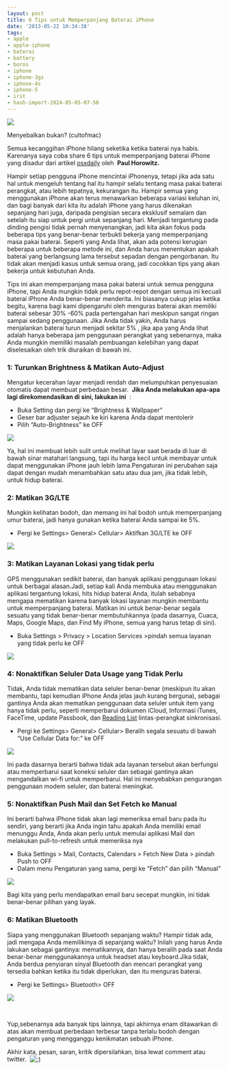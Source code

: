```yaml
---
layout: post
title: 6 Tips untuk Memperpanjang Baterai iPhone
date: '2013-05-22 10:34:38'
tags:
- apple
- apple-iphone
- baterai
- battery
- boros
- iphone
- iphone-3gs
- iphone-4s
- iphone-5
- irit
- hash-import-2024-05-05-07-58
---
```


 ![](https://i2.wp.com/dl.dropboxusercontent.com/u/15623890/Blog/iPhone%20Batrai/depan.jpg?resize=639%2C356&ssl=1)

Menyebalkan bukan? (cultofmac)

Semua kecanggihan iPhone hilang seketika ketika baterai nya habis. Karenanya saya coba share 6 tips untuk memperpanjang baterai iPhone yang disadur dari artikel [osxdaily](http://osxdaily.com/2013/05/20/extend-iphone-battery-life-tips-that-work/)&nbsp;oleh&nbsp; **Paul Horowitz.**

<!--more-->

Hampir setiap pengguna iPhone mencintai iPhonenya, tetapi jika ada satu hal untuk mengeluh tentang hal itu hampir selalu tentang masa pakai baterai perangkat, atau lebih tepatnya, kekurangan itu.&nbsp;Hampir semua yang menggunakan iPhone akan terus menawarkan beberapa variasi keluhan ini, dan bagi banyak dari kita itu adalah iPhone yang harus dikenakan sepanjang hari juga, daripada pengisian secara eksklusif semalam dan setelah itu siap untuk pergi untuk sepanjang hari.&nbsp;Menjadi tergantung pada dinding pengisi tidak pernah menyenangkan, jadi kita akan fokus pada beberapa tips yang benar-benar terbukti bekerja yang memperpanjang masa pakai baterai.&nbsp;Seperti yang Anda lihat, akan ada potensi kerugian beberapa untuk beberapa metode ini, dan Anda harus menentukan apakah baterai yang berlangsung lama tersebut sepadan dengan pengorbanan.&nbsp;Itu tidak akan menjadi kasus untuk semua orang, jadi cocokkan tips yang akan bekerja untuk kebutuhan Anda.

Tips ini akan memperpanjang masa pakai baterai untuk semua pengguna iPhone, tapi Anda mungkin tidak perlu repot-repot dengan semua ini kecuali baterai iPhone Anda benar-benar menderita.&nbsp;Ini biasanya cukup jelas ketika begitu, karena bagi kami dipengaruhi oleh menguras baterai akan memiliki baterai sebesar 30% -60% pada pertengahan hari meskipun sangat ringan sampai sedang penggunaan.&nbsp;Jika Anda tidak yakin, Anda harus menjalankan baterai turun menjadi sekitar 5%&nbsp;, jika apa yang Anda lihat adalah hanya beberapa jam penggunaan perangkat yang sebenarnya, maka Anda mungkin memiliki masalah pembuangan kelebihan yang dapat diselesaikan oleh trik diuraikan di bawah ini.

### 1: Turunkan&nbsp;Brightness & Matikan Auto-Adjust

Mengatur kecerahan layar menjadi rendah dan melumpuhkan penyesuaian otomatis dapat membuat perbedaan besar.&nbsp; **Jika Anda melakukan apa-apa lagi direkomendasikan di sini, lakukan ini** &nbsp;:

- Buka Setting dan pergi ke&nbsp;“Brightness & Wallpaper”
- Geser bar adjuster sejauh ke kiri karena Anda dapat mentolerir
- Pilih “Auto-Brightness” ke OFF

![](https://i0.wp.com/dl.dropboxusercontent.com/u/15623890/Blog/iPhone%20Batrai/lower-brightness.jpg?resize=620%2C328&ssl=1)

Ya, hal ini membuat lebih sulit untuk melihat layar saat berada di luar di bawah sinar matahari langsung, tapi itu harga kecil untuk membayar untuk dapat menggunakan iPhone jauh lebih lama.Pengaturan ini perubahan saja dapat dengan mudah menambahkan satu atau dua jam, jika tidak lebih, untuk hidup baterai.

### 2: Matikan 3G/LTE

Mungkin kelihatan bodoh, dan memang ini hal bodoh untuk memperpanjang umur baterai, jadi hanya gunakan ketika baterai Anda sampai ke 5%.

- Pergi ke Settings\> General\> Cellular\> Aktifkan 3G/LTE ke OFF

![](https://i2.wp.com/dl.dropboxusercontent.com/u/15623890/Blog/iPhone%20Batrai/turn-lte-off.jpg?resize=620%2C182&ssl=1)

### 3: Matikan Layanan Lokasi yang tidak perlu

GPS menggunakan sedikit baterai, dan banyak aplikasi penggunaan lokasi untuk berbagai alasan.Jadi, setiap kali Anda membuka atau menggunakan aplikasi tergantung lokasi, hits hidup baterai Anda, itulah sebabnya mengapa mematikan karena banyak lokasi layanan mungkin membantu untuk memperpanjang baterai.&nbsp;Matikan ini untuk benar-benar segala sesuatu yang tidak benar-benar membutuhkannya (pada dasarnya, Cuaca, Maps, Google Maps, dan Find My iPhone, semua yang harus tetap di sini).

- Buka Settings \> Privacy \> Location Services \>pindah semua layanan yang tidak perlu ke OFF

![](https://i2.wp.com/dl.dropboxusercontent.com/u/15623890/Blog/iPhone%20Batrai/turn-off-app-location-services.jpg?resize=400%2C447&ssl=1)

### 4: Nonaktifkan Seluler Data Usage yang Tidak Perlu

Tidak, Anda tidak mematikan data seluler benar-benar (meskipun itu akan membantu, tapi kemudian iPhone Anda jelas jauh kurang berguna), sebagai gantinya Anda akan mematikan penggunaan data seluler untuk item yang hanya tidak perlu, seperti memperbarui dokumen iCloud, Informasi iTunes, FaceTime, update Passbook, dan&nbsp;[Reading List](http://osxdaily.com/2013/02/20/use-safaris-reading-list-to-send-share-links-between-macs-ios-devices/)&nbsp;lintas-perangkat sinkronisasi.

- Pergi ke Settings\> General\> Cellular\> Beralih segala sesuatu di bawah “Use Cellular Data for:” ke OFF

![](https://i1.wp.com/dl.dropboxusercontent.com/u/15623890/Blog/iPhone%20Batrai/turn-off-icloud-cellular.jpg?resize=300%2C533&ssl=1)

Ini pada dasarnya berarti bahwa tidak ada layanan tersebut akan berfungsi atau memperbarui saat koneksi seluler dan sebagai gantinya akan mengandalkan wi-fi untuk memperbarui.&nbsp;Hal ini menyebabkan pengurangan penggunaan modem seluler, dan baterai meningkat.

### 5: Nonaktifkan Push Mail dan Set Fetch ke Manual

Ini berarti bahwa iPhone tidak akan lagi memeriksa email baru pada itu sendiri, yang berarti jika Anda ingin tahu apakah Anda memiliki email menunggu Anda, Anda akan perlu untuk memulai aplikasi Mail dan melakukan pull-to-refresh untuk memeriksa nya

- Buka Settings \> Mail, Contacts, Calendars \> Fetch New Data \> pindah Push to OFF
- Dalam menu Pengaturan yang sama, pergi ke “Fetch” dan pilih “Manual”

![](https://i2.wp.com/dl.dropboxusercontent.com/u/15623890/Blog/iPhone%20Batrai/turn-push-off-fetch-manually.jpg?resize=300%2C533&ssl=1)

Bagi kita yang perlu mendapatkan email baru secepat mungkin, ini tidak benar-benar pilihan yang layak.

### 6: Matikan Bluetooth

Siapa yang menggunakan Bluetooth sepanjang waktu?&nbsp;Hampir tidak ada, jadi mengapa Anda memilikinya di sepanjang waktu?&nbsp;Inilah yang harus Anda lakukan sebagai gantinya: mematikannya, dan hanya beralih pada saat Anda benar-benar menggunakannya untuk headset atau keyboard.Jika tidak, Anda berdua penyiaran sinyal Bluetooth dan mencari perangkat yang tersedia bahkan ketika itu tidak diperlukan, dan itu menguras baterai.

- Pergi ke Settings\> Bluetooth\> OFF

![](https://i1.wp.com/dl.dropboxusercontent.com/u/15623890/Blog/iPhone%20Batrai/no-bluetooth.jpg?resize=620%2C214&ssl=1)

&nbsp;

Yup,sebenarnya ada banyak tips lainnya, tapi akhirnya enam ditawarkan di atas akan membuat perbedaan terbesar tanpa terlalu bodoh dengan pengaturan yang mengganggu kenikmatan sebuah iPhone.

Akhir kata, pesan, saran, kritik dipersilahkan, bisa lewat comment atau twitter.&nbsp; ![;)](https://i2.wp.com/s1.wp.com/wp-includes/images/smilies/icon_wink.gif?w=1200)

<!--kg-card-end: html-->